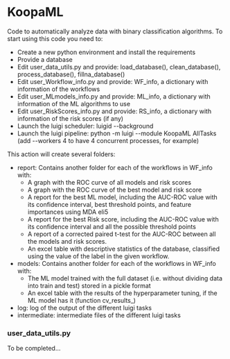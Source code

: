 # KoopaML

Code to automatically analyze data with binary classification algorithms. To start using this code you need to:

- Create a new python environment and install the requirements
- Provide a database
- Edit user_data_utils.py and provide: load_database(), clean_database(), process_database(), fillna_database()
- Edit user_Workflow_info.py and provide: WF_info, a dictionary with information of the workflows
- Edit user_MLmodels_info.py and provide: ML_info, a dictionary with information of the ML algorithms to use
- Edit user_RiskScores_info.py and provide: RS_info, a dictionary with information of the risk scores (if any)
- Launch the luigi scheduler: luigid --background
- Launch the luigi pipeline: python -m luigi --module KoopaML AllTasks  (add --workers 4 to have 4 concurrent processes, for example)


This action will create several folders:
- report: Contains another folder for each of the workflows in WF_info with:
  - A graph with the ROC curve of all models and risk scores
  - A graph with the ROC curve of the best model and risk score
  - A report for the best ML model, including the AUC-ROC value with its confidence interval, best threshold points, and feature importances using MDA eli5
  - A report for the best Risk score, including the AUC-ROC value with its confidence interval and all the possible threshold points
  - A report of a corrected paired t-test for the AUC-ROC between all the models and risk scores.
  - An excel table with descriptive statistics of the database, classified using the value of the label in the given workflow.
- models: Contains another folder for each of the workflows in WF_info with:
  - The ML model trained with the full dataset (i.e. without dividing data into train and test) stored in a pickle format
  - An excel table with the results of the hyperparameter tuning, if the ML model has it (function cv_results_)
- log: log of the output of the different luigi tasks
- intermediate: intermediate files of the different luigi tasks

### user_data_utils.py

To be completed...
